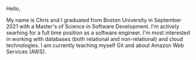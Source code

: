 Hello,

My name is Chris and I graduated from Boston University in September 2021 with a Master's of Science in Software Development. 
I'm actively searhing for a full time position as a software engineer. 
I'm most interested in working with databases (both relational and non-relational) and cloud technologies.
I am currently teaching myself Git and about Amazon Web Services (AWS).
